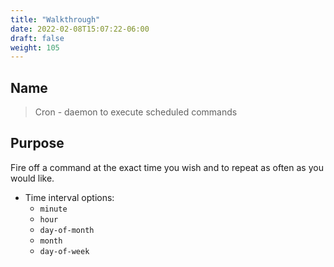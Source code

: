 ```yaml
---
title: "Walkthrough"
date: 2022-02-08T15:07:22-06:00
draft: false
weight: 105
---
```


## Name

> Cron - daemon to execute scheduled commands

## Purpose

Fire off a command at the exact time you wish and to repeat as often as you would like.
- Time interval options:
  - `minute`
  - `hour`
  - `day-of-month`
  - `month`
  - `day-of-week`

